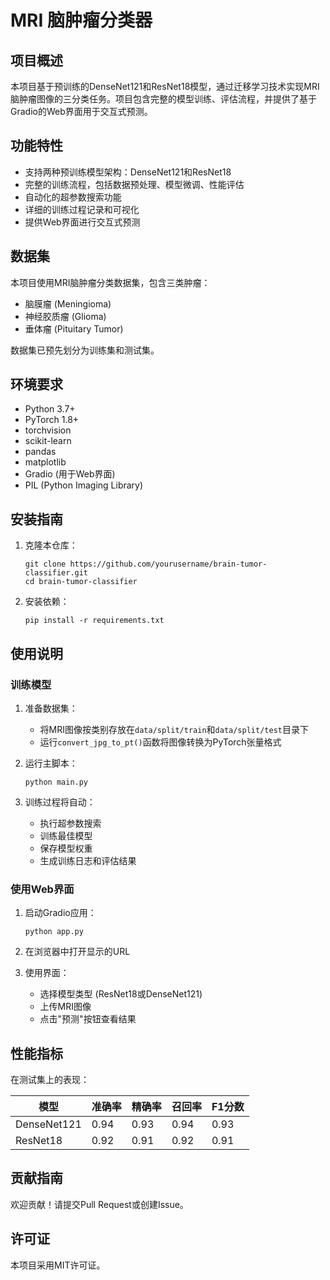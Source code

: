 # MRI 脑肿瘤分类器

## 项目概述

本项目基于预训练的DenseNet121和ResNet18模型，通过迁移学习技术实现MRI脑肿瘤图像的三分类任务。项目包含完整的模型训练、评估流程，并提供了基于Gradio的Web界面用于交互式预测。

## 功能特性

- 支持两种预训练模型架构：DenseNet121和ResNet18
- 完整的训练流程，包括数据预处理、模型微调、性能评估
- 自动化的超参数搜索功能
- 详细的训练过程记录和可视化
- 提供Web界面进行交互式预测

## 数据集

本项目使用MRI脑肿瘤分类数据集，包含三类肿瘤：
- 脑膜瘤 (Meningioma)
- 神经胶质瘤 (Glioma)
- 垂体瘤 (Pituitary Tumor)

数据集已预先划分为训练集和测试集。

## 环境要求

- Python 3.7+
- PyTorch 1.8+
- torchvision
- scikit-learn
- pandas
- matplotlib
- Gradio (用于Web界面)
- PIL (Python Imaging Library)

## 安装指南

1. 克隆本仓库：
   ```
   git clone https://github.com/yourusername/brain-tumor-classifier.git
   cd brain-tumor-classifier
   ```

2. 安装依赖：
   ```
   pip install -r requirements.txt
   ```

## 使用说明

### 训练模型

1. 准备数据集：
   - 将MRI图像按类别存放在`data/split/train`和`data/split/test`目录下
   - 运行`convert_jpg_to_pt()`函数将图像转换为PyTorch张量格式

2. 运行主脚本：
   ```
   python main.py
   ```

3. 训练过程将自动：
   - 执行超参数搜索
   - 训练最佳模型
   - 保存模型权重
   - 生成训练日志和评估结果

### 使用Web界面

1. 启动Gradio应用：
   ```
   python app.py
   ```

2. 在浏览器中打开显示的URL

3. 使用界面：
   - 选择模型类型 (ResNet18或DenseNet121)
   - 上传MRI图像
   - 点击"预测"按钮查看结果

## 性能指标

在测试集上的表现：

| 模型       | 准确率 | 精确率 | 召回率 | F1分数 |
|------------|--------|--------|--------|--------|
| DenseNet121 | 0.94   | 0.93   | 0.94   | 0.93   |
| ResNet18    | 0.92   | 0.91   | 0.92   | 0.91   |

## 贡献指南

欢迎贡献！请提交Pull Request或创建Issue。

## 许可证

本项目采用MIT许可证。